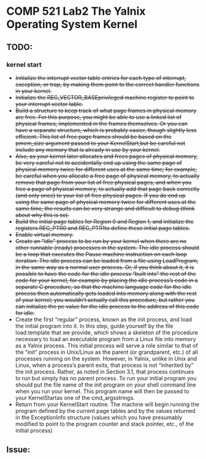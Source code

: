 # COMP 521 Lab2  The Yalnix Operating System Kernel
## TODO:
### kernel start
 - <del>Initialize the interrupt vector table entries for each type of interrupt, exception, or trap, by making 
 them point to the correct handler functions in your kernel.<del>
 - <del>Initialize the REG_VECTOR_BASEprivileged machine register to point to your interrupt vector table.<del>
 - <del>Build a structure to keep track of what page frames in physical memory are free. For this purpose,
 you might be able to use a linked list of physical frames, implemented in the frames themselves. Or
 you can have a separate structure, which is probably easier, though slightly less efficient. This list of
 free page frames should be based on the pmem_size argument passed to your KernelStart,but
 be careful not include any memory that is already in use by your kernel.<del>
 - <del>Also, as your kernel later allocates and frees pages of physical memory, be very careful not to accidentally
 end up using the same page of physical memory twice for different uses at the same time; for
 example, be careful when you allocate a free page of physical memory, to actually remove that page
 from your list of free physical pages, and when you free a page of physical memory, to actually add
 that page back correctly (and only once) to your list of free physical pages. If you do end up using
 the same page of physical memory twice for different uses at the same time, the results can be very
 strange and difficult to debug (think about why this is so).
 - <del>Build the initial page tables for Region 0 and Region 1, and initialize the registers REG_PTR0 and
 REG_PTR1to define these initial page tables.<del>
 - <del>Enable virtual memory.<del>
 - <del>Create an “idle” process to be run by your kernel when there are no other runnable (ready) processes
 in the system. The idle process should be a loop that executes the Pause machine instruction on each
 loop iteration. The idle process can be loaded from a file using LoadProgram, in the same way as
 a normal user process. Or, if you think about it, it is possible to have the code for the idle process
 “built into” the rest of the code for your kernel, for example by placing the idle process’s code in a
 separate C procedure, so that the machine language code for the idle process then automatically gets
 loaded into memory along with the rest of your kernel; you wouldn’t actually call this procedure, but
 rather you can initialize the pc value for the idle process to the address of this code for idle.<del>
 - Create the first “regular” process, known as the init process, and load the initial program into it. In
 this step, guide yourself by the file load.template that we provide, which shows a skeleton of
 the procedure necessary to load an executable program from a Linux file into memory as a Yalnix
 process. This initial process will serve a role similar to that of the “init” process in Unix/Linux as
 the parent (or grandparent, etc.) of all processes running on the system. However, in Yalnix, unlike
 in Unix and Linux, when a process’s parent exits, that process is not “inherited by” the init process.
 Rather, as noted in Section 3.1, that process continues to run but simply has no parent process. To
 run your initial program you should put the file name of the init program on your shell command line
 when you run your kernel. This program name will then be passed to your KernelStartas one of
 the cmd_argsstrings.
 - Return from your KernelStart routine. The machine will begin running the program defined by
 the current page tables and by the values returned in the ExceptionInfo structure (values which
 you have presumably modified to point to the program counter and stack pointer, etc., of the initial
 process)
## Issue:
